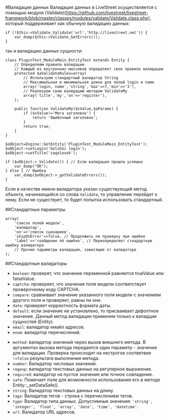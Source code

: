 #Валидация данных
Валидация данных в LiveStreet осуществляется с помощью модуля (Validate)[https://github.com/livestreet/livestreet-framework/blob/master/classes/modules/validate/Validate.class.php], который поддерживает как обычную валидацию данных:
~~~
if (!$this->Validate_Validate('url','http://livestreet.net')) {
	var_dump($this->Validate_GetErrors());
}
~~~
так и валидацию данных сущности:
~~~
class PluginTest_ModuleMain_EntityTest extends Entity {
	// Определяем правила валидации
	// Каждый из внутренних массивов определяет свое правило валидации
	protected $aValidateRules=array(
		// Используем стандартный валидатор String
		// Максимальная и минимальная длина для полей login и name
		array('login, name','string','max'=>7,'min'=>'3'),
		// Реализуем свою валидацию методом ValidateMy
		array('title','my','on'=>'register'),
	);

	public function ValidateMy($sValue,$aParams) {
		if ($sValue!='Мега заголовок') {
			return 'Ошибочный заголовок';
		}
		return true;
	}
}

$oObject=Engine::GetEntity('PluginTest_ModuleMain_EntityTest');
$oObject->setLogin('bolshoi login');
$oObject->setTitle('zagolovok');

if ($oObject->_Validate()) { // Если валидация прошла успешно
	var_dump("OK");
} else { // Ошибка
	var_dump($oObject->_getValidateErrors());
}
~~~
Если в качестве имени валидатора указан существующий метод объекта, начинающийся со слова `Validate`, то управление перейдет к нему. Если не существует, то будет попытка использовать стандартный. 
<!-- https://github.com/livestreet/livestreet-framework/blob/master/classes/modules/validate/Validate.class.php#L138 -->
##Стандартные параметры
~~~
array(
    'список полей модели',
    'валидатор',
    'on'=>'список сценариев',
    'skipOnError'=>false, // Продолжить ли проверку при ошибке
    'label'=>'сообщение об ошибке', // Переопределяет стнадартную ошибку валидатора
    // Прочие параметры валидации, зависящие от валидатора
);
~~~

##Стандартные валидаторы
* `boolean`: проверят, что значение переменной равняется trueValue или falseValue.
* `captcha`: проверяет, что значение поля модели соответствует проверочному коду CAPTCHA.
* `compare`: сравнивает значение указанного поля модели с значением другого поля и проверяет, равны ли они.
* `date`: проверяет корректность формата даты.
* `default`: если значение не установлено, то присваивает дефолтное значение. Данный метод валидации применим только к валадции сущностей (Entity).
* `email`: валидатор емайл адресов.
* `enum`: валидатор перечислений.
<!-- * inline: валидатор через метод внешнего объекта. (Срабатывает при указании существующего метода в объекте) -->
* `method`: валидатор значений через вызов внешнего метода. В аргументах вызова метода передается один параметр - значение для валидации. Проверка происходит на нестрогое соответвие `!=false` результата выполнения метода.
* `number`: Валидатор числовых значений.
* `regexp`: валидатор текстовых данных на регулярное выражение.
* `required`: валидатор на пустое значение или точное совпадение.
* `safe`: Помечает поле для возможности использования его в методе Entity::_setDataSafe().
* `string`: Валидатор текстовых данных на длину.
* `tags`: Валидатор тегов - строка с перечислением тегов.
* `type`: Валидатор типа данных. Допустимные значения: `'string', 'integer', 'float', 'array', 'date', 'time', 'datetime'`.
* `url`: Валидатор URL адресов.